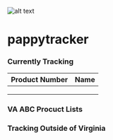 ![alt text](https://thecasks.files.wordpress.com/2014/10/2014-btac-banner.jpg "BTAC")

# pappytracker

### Currently Tracking  
| Product Number  | Name          | 
| :--------------:|:-------------:|
|        |  |
|         |       |
|    |       |


### VA ABC Procuct Lists

### Tracking Outside of Virginia
